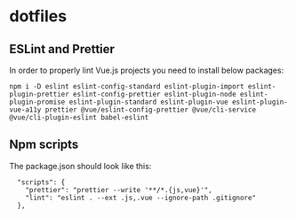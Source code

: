 # dotfiles

## ESLint and Prettier

In order to properly lint Vue.js projects you need to install below packages:
```code
npm i -D eslint eslint-config-standard eslint-plugin-import eslint-plugin-prettier eslint-config-prettier eslint-plugin-node eslint-plugin-promise eslint-plugin-standard eslint-plugin-vue eslint-plugin-vue-a11y prettier @vue/eslint-config-prettier @vue/cli-service @vue/cli-plugin-eslint babel-eslint
```

## Npm scripts
The package.json should look like this:
```
  "scripts": {
    "prettier": "prettier --write '**/*.{js,vue}'",
    "lint": "eslint . --ext .js,.vue --ignore-path .gitignore"
  },
```
